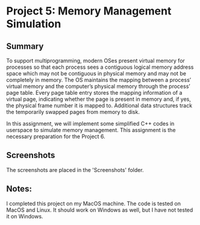 # Project 5: Memory Management Simulation

## Summary
To support multiprogramming, modern OSes present virtual memory for processes so that each process sees a contiguous logical memory address space which may not be contiguous in physical memory and may not be completely in memory. The OS maintains the mapping between a process’ virtual memory and the computer’s physical memory through the process’ page table. Every page table entry stores the mapping information of a virtual page, indicating whether the page is present in memory and, if yes, the physical frame number it is mapped to. Additional data structures track the temporarily swapped pages from memory to disk.

In this assignment, we will implement some simplified C++ codes in userspace to simulate memory management. This assignment is the necessary preparation for the Project 6.

## Screenshots
The screenshots are placed in the 'Screenshots' folder.

## Notes:
I completed this project on my MacOS machine. The code is tested on MacOS and Linux. It should work on Windows as well, but I have not tested it on Windows.
